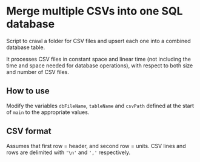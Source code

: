 # Merge multiple CSVs into one SQL database

Script to crawl a folder for CSV files and upsert each one into a combined database table.

It processes CSV files in constant space and linear time (not including the time and space needed for database operations), with respect to both size and number of CSV files.

## How to use

Modify the variables `dbFileName`, `tableName` and `csvPath` defined at the start of `main` to the appropriate values.

## CSV format

Assumes that first row = header, and second row = units. CSV lines and rows are delimited with `'\n'` and `','` respectively.
